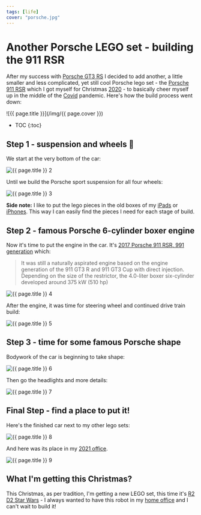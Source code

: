 ```yaml
---
tags: [life]
cover: "porsche.jpg"
---
```


# Another Porsche LEGO set - building the 911 RSR

After my success with [Porsche GT3 RS](/gt3) I decided to add another, a little smaller and less complicated, yet still cool Porsche lego set - the [Porsche 911 RSR](https://www.lego.com/en-us/product/porsche-911-rsr-42096) which I got myself for Christmas [2020](/2020) - to basically cheer myself up in the middle of the [Covid](/covid) pandemic. Here's how the build process went down:

<!--More-->

![{{ page.title }}](/img/{{ page.cover }})

* TOC
{:toc}

## Step 1 - suspension and wheels 🛞 

We start at the very bottom of the car:

![{{ page.title }} 2](/img/porsche-2.jpg)

Until we build the Porsche sport suspension for all four wheels:

![{{ page.title }} 3](/img/porsche-3.jpg)

**Side note:** I like to put the lego pieces in the old boxes of my [iPads](/ipadonly) or [iPhones](/iphone). This way I can easily find the pieces I need for each stage of build.

## Step 2 - famous Porsche 6-cylinder boxer engine

Now it's time to put the engine in the car. It's [2017 Porsche 911 RSR, 991 generation](https://en.wikipedia.org/wiki/Porsche_911_RSR#Porsche_991_RSR) which:

> It was still a naturally aspirated engine based on the engine generation of the 911 GT3 R and 911 GT3 Cup with direct injection. Depending on the size of the restrictor, the 4.0-liter boxer six-cylinder developed around 375 kW (510 hp)

![{{ page.title }} 4](/img/porsche-4.jpg)

After the engine, it was time for steering wheel and continued drive train build:

![{{ page.title }} 5](/img/porsche-5.jpg)

## Step 3 - time for some famous Porsche shape

Bodywork of the car is beginning to take shape:

![{{ page.title }} 6](/img/porsche-6.jpg)

Then go the headlights and more details:

![{{ page.title }} 7](/img/porsche-7.jpg)

## Final Step - find a place to put it!

Here's the finished car next to my other lego sets:

![{{ page.title }} 8](/img/porsche-8.jpg)

And here was its place in my [2021 office](/office21).

![{{ page.title }} 9](/img/porsche-9.jpg)

## What I'm getting this Christmas?

This Christmas, as per tradition, I'm getting a new LEGO set, this time it's [R2 D2 Star Wars](https://www.lego.com/en-us/product/r2-d2-75308) - I always wanted to have this robot in my [home office](/office) and I can't wait to build it!


[n]: https://michael.gratis/nozbe
[np]: https://michael.gratis/nozbepersonal